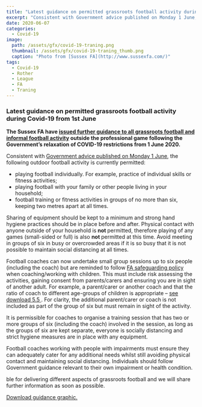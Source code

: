 ```yaml
---
title: "Latest guidance on permitted grassroots football activity during Covid-19 from 1st June"
excerpt: "Consistent with Government advice published on Monday 1 June, the following outdoor football activity is currently permitted: I. playing football individually. For example, practice of individual skills or fitness activities; II. playing football with your family or other people living in your household; III. football training or fitness activities in groups of no more than six, keeping two metres apart at all times."
date: 2020-06-07
categories:
  - Covid-19
image: 
  path: /assets/gfx/covid-19-traning.png
  thumbnail: /assets/gfx/covid-19-traning_thumb.png
  caption: "Photo from [Sussex FA](http://www.sussexfa.com/)"
tags: 
  - Covid-19
  - Rother
  - League
  - FA
  - Traning
---
```


### Latest guidance on permitted grassroots football activity during Covid-19 from 1st June

<p><strong>The Sussex FA have <a href="//www.thefa.com/-/media/thefacom-new/files/get-involved/2020/football-restart-guidance-1-june.ashx?la=en" tabindex="0">issued further guidance to all grassroots football and informal football activity</a> outside the professional game following the Government’s relaxation of COVID-19 restrictions from 1 June 2020.</strong> </p>

<p>Consistent with&nbsp;<a href="https://www.gov.uk/government/publications/coronavirus-covid-19-guidance-on-phased-return-of-sport-and-recreation" target="_blank" tabindex="0">Government advice published on Monday 1 June</a>, the following outdoor football activity is currently permitted:</p>

<ul>
<li>	playing football individually. For example, practice of individual skills or fitness activities;<br>
  </li>
<li>	playing football with your family or other people living in your household; <br>
</li>
<li>		football training or fitness activities in groups of no more than six, keeping two metres apart at all times.
  </li>
</ul>
<p>Sharing of equipment should be kept to a minimum and strong hand hygiene practices should be in place before and after. Physical contact with anyone outside of your household is<strong> not </strong>permitted, therefore playing of any games (small-sided or full) is also <strong>not </strong>permitted at this time. Avoid meeting in groups of six in busy or overcrowded areas if it is so busy that it is not possible to maintain social distancing at all times.
</p>
<p>Football coaches can now undertake small group sessions up to six people (including the coach) but are reminded to follow <a href="http://www.thefa.com/football-rules-governance/safeguarding" tabindex="0">FA safeguarding policy</a> when coaching/working with children. This must include risk assessing the activities, gaining consent from parents/carers and ensuring you are in sight of another adult. For example, a parent/carer or another coach and that the ratio of coach to different age-groups of children is appropriate – <a href="http://www.thefa.com/football-rules-governance/safeguarding/section-11-the-complete-downloads-directory" tabindex="0">see download 5.5 </a>. For clarity, the additional parent/carer or coach is not included as part of the group of six but must remain in sight of the activity.</p>
<p>
It is permissible for coaches to organise a training session that has two or more groups of six (including the coach) involved in the session, as long as the groups of six are kept separate, everyone is socially distancing and strict hygiene measures are in place with any equipment. </p>
<p>
Football coaches working with people with impairments must ensure they can adequately cater for any additional needs whilst still avoiding physical contact and maintaining social distancing. Individuals should follow Government guidance relevant to their own impairment or health condition.  </p>

ble for delivering different aspects of grassroots football and we will share further information as soon as possible.</p>
<p><a href="//www.thefa.com/-/media/thefacom-new/files/get-involved/2020/football-restart-guidance-1-june.ashx?la=en" tabindex="0">Download guidance graphic.</a>
</p>

